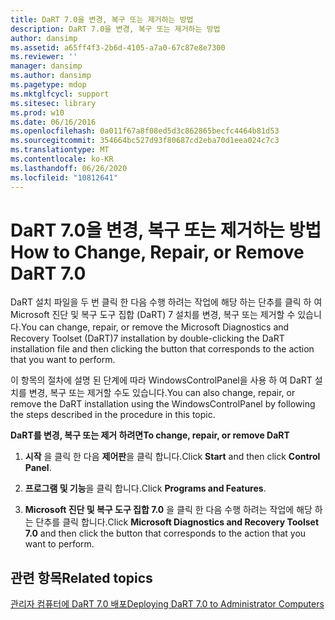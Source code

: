 ```yaml
---
title: DaRT 7.0을 변경, 복구 또는 제거하는 방법
description: DaRT 7.0을 변경, 복구 또는 제거하는 방법
author: dansimp
ms.assetid: a65ff4f3-2b6d-4105-a7a0-67c87e8e7300
ms.reviewer: ''
manager: dansimp
ms.author: dansimp
ms.pagetype: mdop
ms.mktglfcycl: support
ms.sitesec: library
ms.prod: w10
ms.date: 06/16/2016
ms.openlocfilehash: 0a011f67a8f08ed5d3c862865becfc4464b81d53
ms.sourcegitcommit: 354664bc527d93f80687cd2eba70d1eea024c7c3
ms.translationtype: MT
ms.contentlocale: ko-KR
ms.lasthandoff: 06/26/2020
ms.locfileid: "10812641"
---
```

# <span data-ttu-id="78d2e-103">DaRT 7.0을 변경, 복구 또는 제거하는 방법</span><span class="sxs-lookup"><span data-stu-id="78d2e-103">How to Change, Repair, or Remove DaRT 7.0</span></span>


<span data-ttu-id="78d2e-104">DaRT 설치 파일을 두 번 클릭 한 다음 수행 하려는 작업에 해당 하는 단추를 클릭 하 여 Microsoft 진단 및 복구 도구 집합 (DaRT) 7 설치를 변경, 복구 또는 제거할 수 있습니다.</span><span class="sxs-lookup"><span data-stu-id="78d2e-104">You can change, repair, or remove the Microsoft Diagnostics and Recovery Toolset (DaRT)7 installation by double-clicking the DaRT installation file and then clicking the button that corresponds to the action that you want to perform.</span></span>

<span data-ttu-id="78d2e-105">이 항목의 절차에 설명 된 단계에 따라 WindowsControlPanel을 사용 하 여 DaRT 설치를 변경, 복구 또는 제거할 수도 있습니다.</span><span class="sxs-lookup"><span data-stu-id="78d2e-105">You can also change, repair, or remove the DaRT installation using the WindowsControlPanel by following the steps described in the procedure in this topic.</span></span>

**<span data-ttu-id="78d2e-106">DaRT를 변경, 복구 또는 제거 하려면</span><span class="sxs-lookup"><span data-stu-id="78d2e-106">To change, repair, or remove DaRT</span></span>**

1.  <span data-ttu-id="78d2e-107">**시작** 을 클릭 한 다음 **제어판**을 클릭 합니다.</span><span class="sxs-lookup"><span data-stu-id="78d2e-107">Click **Start** and then click **Control Panel**.</span></span>

2.  <span data-ttu-id="78d2e-108">**프로그램 및 기능**을 클릭 합니다.</span><span class="sxs-lookup"><span data-stu-id="78d2e-108">Click **Programs and Features**.</span></span>

3.  <span data-ttu-id="78d2e-109">**Microsoft 진단 및 복구 도구 집합 7.0** 을 클릭 한 다음 수행 하려는 작업에 해당 하는 단추를 클릭 합니다.</span><span class="sxs-lookup"><span data-stu-id="78d2e-109">Click **Microsoft Diagnostics and Recovery Toolset 7.0** and then click the button that corresponds to the action that you want to perform.</span></span>

## <span data-ttu-id="78d2e-110">관련 항목</span><span class="sxs-lookup"><span data-stu-id="78d2e-110">Related topics</span></span>


[<span data-ttu-id="78d2e-111">관리자 컴퓨터에 DaRT 7.0 배포</span><span class="sxs-lookup"><span data-stu-id="78d2e-111">Deploying DaRT 7.0 to Administrator Computers</span></span>](deploying-dart-70-to-administrator-computers-dart-7.md)

 

 





